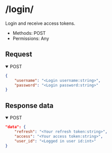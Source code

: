 /login/
=======

Login and receive access tokens.

- Methods: POST
- Permissions: Any

## Request

<details open>
    <summary>POST</summary>

```json
{
    "username": "<Login username:string>",
    "password": "<Login password:string>"
}
```

</details>

## Response data

<details open>
    <summary>POST</summary>

```json
"data": {
    "refresh": "<Your refresh token:string>",
    "access": "<Your access token:string>",
    "user_id": "<Logged in user id:int>"
}
```

</details>
